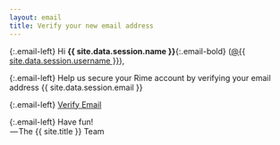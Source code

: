 ```yaml
---
layout: email
title: Verify your new email address
---
```


{:.email-left}
Hi **{{ site.data.session.name }}**{:.email-bold} (<a class="email-link email-underline" href="/@{{ site.data.session.username }}">@{{ site.data.session.username }}</a>),

{:.email-left}
Help us secure your Rime account by verifying your email address {{ site.data.session.email }}

{:.email-left}
<a class="email-link email-underline" href="/auth/email/verify/{{ site.data.session.username }}/{{ site.data.session.email }}/{{ site.data.session.verification_code }}">Verify Email</a>


{:.email-left}
Have fun!
<br> — The {{ site.title }} Team
